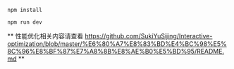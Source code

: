 ```
npm install

npm run dev

```

**
性能优化相关内容请查看 
https://github.com/SukiYuSijing/Interactive-optimization/blob/master/%E6%80%A7%E8%83%BD%E4%BC%98%E5%8C%96%E8%BF%87%E7%A8%8B%E8%AE%B0%E5%BD%95/README.md
**
